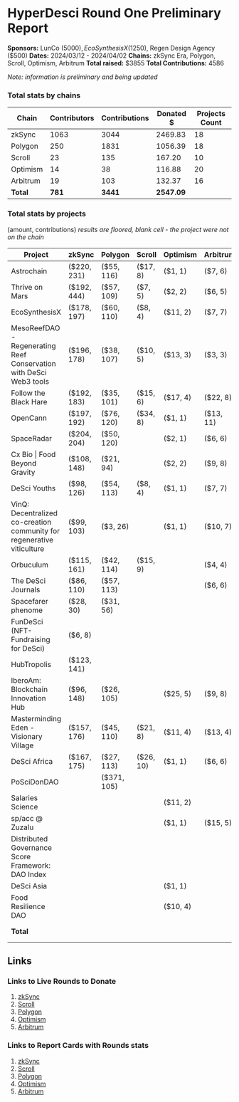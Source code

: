 # HyperDesci Round One Preliminary Report 

**Sponsors:** LunCo ($5000), EcoSynthesisX ($1250), Regen Design Agency ($500)
**Dates:** 2024/03/12 - 2024/04/02
**Chains:** zkSync Era, Polygon, Scroll, Optimism, Arbitrum
**Total raised:** $3855
**Total Contributions:** 4586

*Note: information is preliminary and being updated*
### Total stats by chains

| Chain     | Contributors | Contributions | Donated $   | Projects Count |
| --------- | ------------ | ------------- | ----------- | -------------- |
| zkSync    | $1063$       | 3044          | 2469.83     | 18             |
| Polygon   | $250$        | 1831          | 1056.39     | 18             |
| Scroll    | $23$         | 135           | 167.20      | 10             |
| Optimism  | $14$         | 38            | 116.88      | 20             |
| Arbitrum  | $19$         | 103           | 132.37      | 16             |
| **Total** | **781**      | **3441**      | **2547.09** |                |
### Total stats by projects

(amount, contributions)
*results are floored, blank cell - the project were not on the chain*

| Project                                                                | zkSync      | Polygon     | Scroll    | Optimism | Arbitrum  | Total         |
| ---------------------------------------------------------------------- | ----------- | ----------- | --------- | -------- | --------- | ------------- |
| Astrochain                                                             | ($220, 231) | ($55, 116)  | ($17, 8)  | ($1, 1)  | ($7, 6)   | ($300, 362)   |
| Thrive on Mars                                                         | ($192, 444) | ($57, 109)  | ($7, 5)   | ($2, 2)  | ($6, 5)   | ($264, 565)   |
| EcoSynthesisX                                                          | ($178, 197) | ($60, 110)  | ($8, 4)   | ($11, 2) | ($7, 7)   | ($194, 320)   |
| MesoReefDAO - Regenerating Reef Conservation with DeSci Web3 tools     | ($196, 178) | ($38, 107)  | ($10, 5)  | ($13, 3) | ($3, 3)   | ($260, 296)   |
| Follow the Black Hare                                                  | ($192, 183) | ($35, 101)  | ($15, 6)  | ($17, 4) | ($22, 8)  | ($281, 302)   |
| OpenCann                                                               | ($197, 192) | ($76, 120)  | ($34, 8)  | ($1, 1)  | ($13, 11) | ($321, 332)   |
| SpaceRadar                                                             | ($204, 204) | ($50, 120)  |           | ($2, 1)  | ($6, 6)   | ($262, 331)   |
| Cx Bio \| Food Beyond Gravity                                          | ($108, 148) | ($21, 94)   |           | ($2, 2)  | ($9, 8)   | ($140, 252)   |
| DeSci Youths                                                           | ($98, 126)  | ($54, 113)  | ($8, 4)   | ($1, 1)  | ($7, 7)   | ($168, 251)   |
| VinQ: Decentralized co-creation community for regenerative viticulture | ($99, 103)  | ($3, 26)    |           | ($1, 1)  | ($10, 7)  | ($113, 137)   |
| Orbuculum                                                              | ($115, 161) | ($42, 114)  | ($15, 9)  |          | ($4, 4)   | ($176, 288)   |
| The DeSci Journals                                                     | ($86, 110)  | ($57, 113)  |           |          | ($6, 6)   | ($149, 229)   |
| Spacefarer phenome                                                     | ($28, 30)   | ($31, 56)   |           |          |           | ($59, 86)     |
| FunDeSci (NFT-Fundraising for DeSci)                                   | ($6, 8)     |             |           |          |           | ($6, 8)       |
| HubTropolis                                                            | ($123, 141) |             |           |          |           | ($123, 141)   |
| IberoAm: Blockchain Innovation Hub                                     | ($96, 148)  | ($26, 105)  |           | ($25, 5) | ($9, 8)   | ($156, 266)   |
| Masterminding Eden - Visionary Village                                 | ($157, 176) | ($45, 110)  | ($21, 8)  | ($11, 4) | ($13, 4)  | ($247, 302)   |
| DeSci Africa                                                           | ($167, 175) | ($27, 113)  | ($26, 10) | ($1, 1)  | ($6, 6)   | ($227, 305)   |
| PoSciDonDAO                                                            |             | ($371, 105) |           |          |           | ($371, 105)   |
| Salaries Science                                                       |             |             |           | ($11, 2) |           | ($11, 2)      |
| sp/acc @ Zuzalu                                                        |             |             |           | ($1, 1)  | ($15, 5)  | ($16, 6)      |
| Distributed Governance Score Framework: DAO Index                      |             |             |           |          |           |               |
| DeSci Asia                                                             |             |             |           | ($1, 1)  |           | ($1, 1)       |
| Food Resilience DAO                                                    |             |             |           | ($10, 4) |           | ($10, 4)      |
| **Total**                                                                  |             |             |           |          |           | **($3855, 4586)** |

## Links
### Links to Live Rounds to Donate

1. [zkSync](https://explorer.gitcoin.co/#/round/324/0xa26d3e503c1554d64c94ef2afe943575d8648960)
2. [Scroll](https://explorer.gitcoin.co/#/round/534352/0xddd305594dc560e1177f18da8329136936ce1f43)
3. [Polygon](https://explorer.gitcoin.co/#/round/137/0x0936de3fc187bdc3059a0a893c1cabe5384c418a)
4. [Optimism](https://explorer.gitcoin.co/#/round/10/0x9b9c6a72a8d7cdcc3bc244502ed4707218ce8b14)
5. [Arbitrum](https://explorer.gitcoin.co/#/round/42161/0x1b96ad9da78cf768e9b5f0bb508cecc3d353d740)

### Links to Report Cards with Rounds stats

1. [zkSync](https://reportcards.gitcoin.co/324/0xa26d3e503c1554d64c94ef2afe943575d8648960)
2. [Scroll](https://reportcards.gitcoin.co/534352/0xddd305594dc560e1177f18da8329136936ce1f43)
3. [Polygon](https://reportcards.gitcoin.co/137/0x0936de3fc187bdc3059a0a893c1cabe5384c418a)
4. [Optimism](https://reportcards.gitcoin.co/10/0x9b9c6a72a8d7cdcc3bc244502ed4707218ce8b14)
5. [Arbitrum](https://builder.gitcoin.co/#/chains/42161/rounds/0x29c473569d27ce9fcea5dd93450d4bdf7b850bca)


